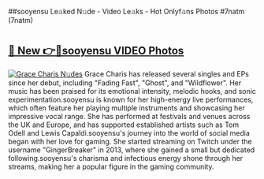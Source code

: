 ##sooyensu Le𝚊ked N𝚞de - Video Le𝚊ks - Hot Onlyf𝚊ns Photos #7natm (7natm)

# <h2><a href="https://mediaupload.pro?title=sooyensu&ref=9FEB">🔗 New 👉🔴sooyensu VIDEO Photos</a></h2>

[![Grace Charis N𝚞des](https://i.imgur.com/rIISA9y.gif)](https://mediaupload.pro?title=sooyensu&ref=9FEB)
Grace Charis has released several singles and EPs since her debut, including "Fading Fast", "Ghost", and "Wildflower". Her music has been praised for its emotional intensity, melodic hooks, and sonic experimentation.sooyensu is known for her high-energy live performances, which often feature her playing multiple instruments and showcasing her impressive vocal range. She has performed at festivals and venues across the UK and Europe, and has supported established artists such as Tom Odell and Lewis Capaldi.sooyensu's journey into the world of social media began with her love for gaming. She started streaming on Twitch under the username "GingerBreaker" in 2013, where she gained a small but dedicated following.sooyensu's charisma and infectious energy shone through her streams, making her a popular figure in the gaming community.
